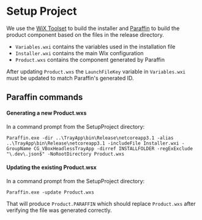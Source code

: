 # Setup Project

We use the [WiX Toolset](https://wixtoolset.org/) to build the installer and  [Paraffin](https://github.com/Wintellect/Paraffin/)
to build the product component based on the files in the release directory.

* `Variables.wxi` contains the variables used in the installation file
* `Installer.wxi` contains the main Wix configuration
* `Product.wxs` contains the component generated by Paraffin

After updating `Product.wxs` the `LaunchFileKey` variable in `Variables.wxi` must be updated to match Paraffin's
generated ID.

## Paraffin commands

#### Generating a new Product.wxs

In a command prompt from the SetupProject directory:

`Paraffin.exe -dir ..\TrayApp\bin\Release\netcoreapp3.1 -alias ..\TrayApp\bin\Release\netcoreapp3.1 -includeFile Installer.wxi -GroupName CG_VBoxHeadlessTrayApp -dirref INSTALLFOLDER -regExExclude "\.dev\.json$" -NoRootDirectory Product.wxs`

#### Updating the existing Product.wsx

In a command prompt from the SetupProject directory:

`Paraffin.exe -update Product.wxs`

That will produce `Product.PARAFFIN` which should replace `Product.wxs` after verifying the file was generated
correctly.